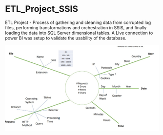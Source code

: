 # ETL_Project_SSIS
ETL Project - Process of gathering and cleaning data from corrupted log files, performing transformations and orchestration in SSIS, and finally loading the data into SQL Server dimensional tables. A Live connection to power BI was setup to validate the usability of the database.


![alt text](https://github.com/kkaska/ETL_Project_SSIS/blob/main/Sun%20model%20screenshot.jpg)
